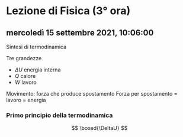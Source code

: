 # Lezione di Fisica (3° ora)

## mercoledì 15 settembre 2021, 10:06:00

Sintesi di termodinamica

Tre grandezze

* $\Delta U$ energia interna
* $Q$ calore
* $W$ lavoro



Movimento: forza che produce spostamento
Forza per spostamento = lavoro = energia

### Primo principio della termodinamica


$$
\boxed{\DeltaU}
$$
<!--stackedit_data:
eyJoaXN0b3J5IjpbMTE2OTgwMDY1NywyNzU4NDEyODBdfQ==
-->